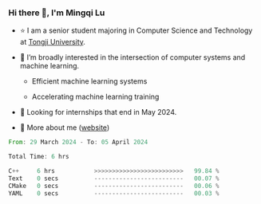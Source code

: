 ### Hi there 👋, I'm Mingqi Lu

- :star: I am a senior student majoring in Computer Science and Technology at [Tongji University](https://en.tongji.edu.cn/p/#/).

- :thinking: I’m broadly interested in the intersection of computer systems and machine learning.

  - Efficient machine learning systems

  - Accelerating machine learning training

- :seedling: Looking for internships that end in May 2024.

- 💬 More about me ([website](https://lmqqqqqq.github.io/))

<!--START_SECTION:waka-->

```rust
From: 29 March 2024 - To: 05 April 2024

Total Time: 6 hrs

C++     6 hrs           >>>>>>>>>>>>>>>>>>>>>>>>>   99.84 %
Text    0 secs          -------------------------   00.07 %
CMake   0 secs          -------------------------   00.06 %
YAML    0 secs          -------------------------   00.03 %
```

<!--END_SECTION:waka-->

